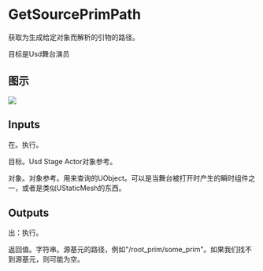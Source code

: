# GetSourcePrimPath

获取为生成给定对象而解析的引物的路径。

目标是Usd舞台演员

## 图示

![]($-20221218-21210512.png)

## Inputs

在。执行。

目标。Usd Stage Actor对象参考。

对象。对象参考。用来查询的UObject。可以是当舞台被打开时产生的瞬时组件之一，或者是类似UStaticMesh的东西。

## Outputs

出：执行。

返回值。字符串。源基元的路径，例如"/root_prim/some_prim"。如果我们找不到源基元，则可能为空。
